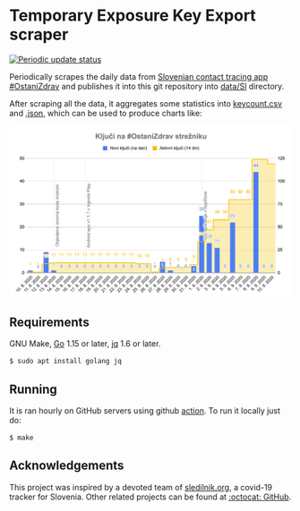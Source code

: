 # Temporary Exposure Key Export scraper

[![Periodic update status](https://github.com/stefanb/cwa-scrape/workflows/Periodic%20update/badge.svg)](https://github.com/stefanb/cwa-scrape/actions)

Periodically scrapes the daily data from [Slovenian contact tracing app #OstaniZdrav](https://www.gov.si/ostanizdrav) and publishes it into this git repository into [data/SI](data/SI) directory.

After scraping all the data, it aggregates some statistics into [keycount.csv](data/SI/keycount.csv) and [.json](data/SI/keycount.json), which can be used to produce charts like:

![Chart of new and active keys on the Corona Warn App server](data/SI/keycount.png)

## Requirements

GNU Make, [Go](https://golang.org) 1.15 or later, [jq](https://stedolan.github.io/jq/) 1.6 or later.

```bash
$ sudo apt install golang jq
```

## Running

It is ran hourly on GitHub servers using github [action](.github/workflows/make.yml). To run it locally just do:

```bash
$ make
```

## Acknowledgements

This project was inspired by a devoted team of [sledilnik.org](https://sledilnik.org), a covid-19 tracker for Slovenia. Other related projects can be found at [:octocat: GitHub](https://github.com/sledilnik).
